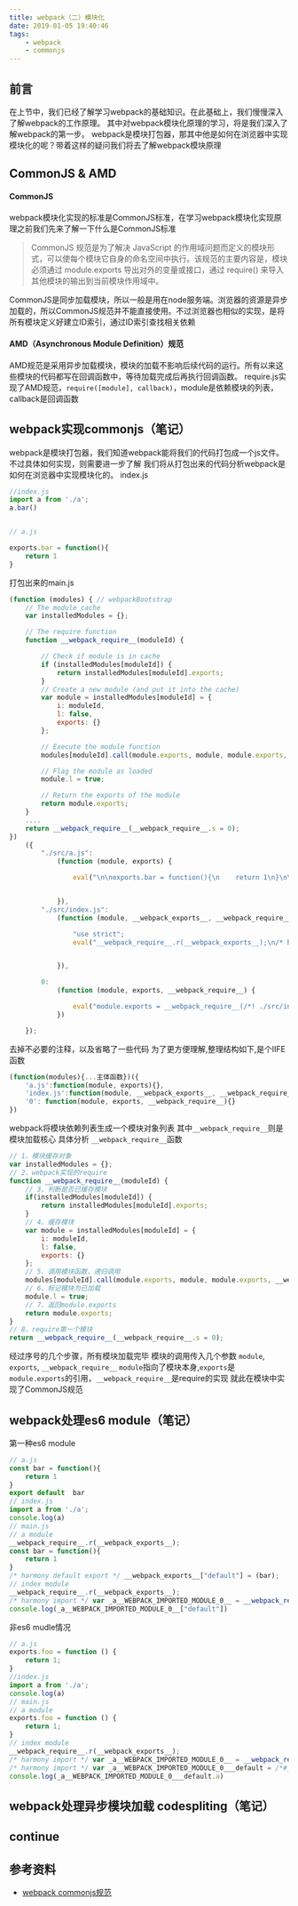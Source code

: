 ```yaml
---
title: webpack（二）模块化
date: 2019-01-05 19:40:46
tags:
    - webpack
    - commonjs
---
```


##  前言
在上节中，我们已经了解学习webpack的基础知识。在此基础上，我们慢慢深入了解webpack的工作原理。
其中对webpack模块化原理的学习，将是我们深入了解webpack的第一步。
webpack是模块打包器，那其中他是如何在浏览器中实现模块化的呢？带着这样的疑问我们将去了解webpack模块原理


## CommonJS & AMD
#### CommonJS
webpack模块化实现的标准是CommonJS标准，在学习webpack模块化实现原理之前我们先来了解一下什么是CommonJS标准
>CommonJS 规范是为了解决 JavaScript 的作用域问题而定义的模块形式，可以使每个模块它自身的命名空间中执行。该规范的主要内容是，模块必须通过 module.exports 导出对外的变量或接口，通过 require() 来导入其他模块的输出到当前模块作用域中。

CommonJS是同步加载模块，所以一般是用在node服务端。浏览器的资源是异步加载的，所以CommonJS规范并不能直接使用。不过浏览器也相似的实现，是将所有模块定义好建立ID索引，通过ID索引查找相关依赖
#### AMD（Asynchronous Module Definition）规范
AMD规范是采用异步加载模块，模块的加载不影响后续代码的运行。所有以来这些模块的代码都写在回调函数中，等待加载完成后再执行回调函数。
require.js实现了AMD规范，`require([module], callback)`，module是依赖模块的列表，callback是回调函数

## webpack实现commonjs（笔记）
webpack是模块打包器，我们知道webpack能将我们的代码打包成一个js文件。不过具体如何实现，则需要进一步了解
我们将从打包出来的代码分析webpack是如何在浏览器中实现模块化的。
index.js
```js
//index.js
import a from './a';
a.bar()


// a.js

exports.bar = function(){
    return 1
}
```
打包出来的main.js
```js
(function (modules) { // webpackBootstrap
    // The module cache
    var installedModules = {};

    // The require function
    function __webpack_require__(moduleId) {

        // Check if module is in cache
        if (installedModules[moduleId]) {
            return installedModules[moduleId].exports;
        }
        // Create a new module (and put it into the cache)
        var module = installedModules[moduleId] = {
            i: moduleId,
            l: false,
            exports: {}
        };

        // Execute the module function
        modules[moduleId].call(module.exports, module, module.exports, __webpack_require__);

        // Flag the module as loaded
        module.l = true;

        // Return the exports of the module
        return module.exports;
    }
    ....
    return __webpack_require__(__webpack_require__.s = 0);
})
    ({
        "./src/a.js":
            (function (module, exports) {

                eval("\n\nexports.bar = function(){\n    return 1\n}\n\n//# sourceURL=webpack:///./src/a.js?");


            }),
        "./src/index.js":
            (function (module, __webpack_exports__, __webpack_require__) {

                "use strict";
                eval("__webpack_require__.r(__webpack_exports__);\n/* harmony import */ var _a__WEBPACK_IMPORTED_MODULE_0__ = __webpack_require__(/*! ./a */ \"./src/a.js\");\n/* harmony import */ var _a__WEBPACK_IMPORTED_MODULE_0___default = /*#__PURE__*/__webpack_require__.n(_a__WEBPACK_IMPORTED_MODULE_0__);\n\n_a__WEBPACK_IMPORTED_MODULE_0___default.a.bar()\n\n//# sourceURL=webpack:///./src/index.js?");


            }),

        0:
            (function (module, exports, __webpack_require__) {

                eval("module.exports = __webpack_require__(/*! ./src/index.js */\"./src/index.js\");\n\n\n//# sourceURL=webpack:///multi_./src/index.js?");
            })

    });
```
去掉不必要的注释，以及省略了一些代码
为了更方便理解,整理结构如下,是个IIFE函数
```js
(function(modules){...主体函数})({
    'a.js':function(module, exports){},
    'index.js':function(module, __webpack_exports__, __webpack_require__){},
    '0': function(module, exports, __webpack_require__){}
})
```
webpack将模块依赖列表生成一个模块对象列表
其中`__webpack_require__`则是模块加载核心
具体分析 `__webpack_require__`函数
```js
// 1、模块缓存对象
var installedModules = {};
// 2、webpack实现的require
function __webpack_require__(moduleId) {
    // 3、判断是否已缓存模块
    if(installedModules[moduleId]) {
        return installedModules[moduleId].exports;
    }
    // 4、缓存模块
    var module = installedModules[moduleId] = {
        i: moduleId,
        l: false,
        exports: {}
    };
    // 5、调用模块函数，递归调用
    modules[moduleId].call(module.exports, module, module.exports, __webpack_require__);
    // 6、标记模块为已加载
    module.l = true;
    // 7、返回module.exports
    return module.exports;
}
// 8、require第一个模块
return __webpack_require__(__webpack_require__.s = 0);
```
经过序号的几个步骤，所有模块加载完毕
模块的调用传入几个参数 `module`, `exports`, `__webpack_require__`
`module`指向了模块本身,`exports`是`module.exports`的引用，`__webpack_require__`是require的实现
就此在模块中实现了CommonJS规范

## webpack处理es6 module（笔记）
第一种es6 module
```js
// a.js
const bar = function(){
    return 1
}
export default  bar
// index.js
import a from './a';
console.log(a)
// main.js
// a module
__webpack_require__.r(__webpack_exports__);
const bar = function(){
    return 1
}
/* harmony default export */ __webpack_exports__["default"] = (bar);
// index module
__webpack_require__.r(__webpack_exports__);
/* harmony import */ var _a__WEBPACK_IMPORTED_MODULE_0__ = __webpack_require__(/*! ./a */ "./src/a.js");
console.log(_a__WEBPACK_IMPORTED_MODULE_0__["default"])
```
非es6 mudle情况
```js
// a.js
exports.foo = function () {
    return 1;
}
//index.js
import a from './a';
console.log(a)
// main.js
// a module
exports.foo = function () {
    return 1;
}
// index module
__webpack_require__.r(__webpack_exports__);
/* harmony import */ var _a__WEBPACK_IMPORTED_MODULE_0__ = __webpack_require__(/*! ./a */ "./src/a.js");
/* harmony import */ var _a__WEBPACK_IMPORTED_MODULE_0___default = /*#__PURE__*/__webpack_require__.n(_a__WEBPACK_IMPORTED_MODULE_0__);
console.log(_a__WEBPACK_IMPORTED_MODULE_0___default.a)

```

## webpack处理异步模块加载 codespliting（笔记）

## continue

## 参考资料
- [webpack commonjs规范](https://segmentfault.com/a/1190000011435407)
